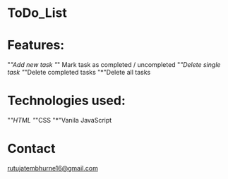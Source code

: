 # ToDo_List
#  Features:
"*"Add new task
"*" Mark task as completed / uncompleted
"*"Delete single task
"*"Delete completed tasks
"*"Delete all tasks     
#  Technologies used:
"*"HTML
"*"CSS
"*"Vanila JavaScript
# Contact 
rutujatembhurne16@gmail.com
